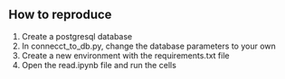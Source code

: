 ## How to reproduce
1. Create a postgresql database
2. In connecct_to_db.py, change the database parameters to your own
3. Create a new environment with the requirements.txt file
4. Open the read.ipynb file and run the cells
